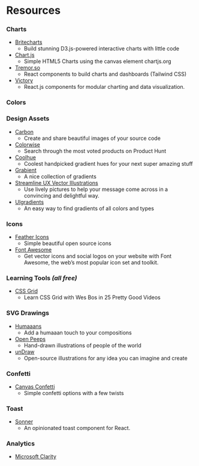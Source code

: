 # Resources

### Charts
* [Britecharts](https://britecharts.github.io/britecharts/)
  * Build stunning D3.js-powered interactive charts with little code
* [Chart.js](https://github.com/chartjs/Chart.js)
  * Simple HTML5 Charts using the canvas element chartjs.org
* [Tremor.so](https://www.tremor.so/)
  * React components to build charts and dashboards (Tailwind CSS)
* [Victory](https://commerce.nearform.com/open-source/victory/)
  * React.js components for modular charting and data visualization.
### Colors
### Design Assets
* [Carbon](https://carbon.now.sh)
  * Create and share beautiful images of your source code
* [Colorwise](https://colorwise.io/)
  * Search through the most voted products on Product Hunt
* [Coolhue](https://webkul.github.io/coolhue/)
  * Coolest handpicked gradient hues for your next super amazing stuff
* [Grabient](https://www.grabient.com/)
  * A nice collection of gradients
* [Streamline UX Vector Illustrations](http://streamlineicons.com/ux/)
  * Use lively pictures to help your message come across in a convincing and delightful way.
* [UIgradients](https://uigradients.com/)
  * An easy way to find gradients of all colors and types
### Icons
* [Feather Icons](https://feathericons.com/)
  * Simple beautiful open source icons
* [Font Awesome](https://fontawesome.com/)
  * Get vector icons and social logos on your website with Font Awesome, the web’s most popular icon set and toolkit.
### Learning Tools _(all free)_
* [CSS Grid](https://cssgrid.io/)
  * Learn CSS Grid with Wes Bos in 25 Pretty Good Videos
### SVG Drawings
* [Humaaans](https://blush.design/collections/humaaans/humaaans)
  * Add a humaaan touch to your compositions
* [Open Peeps](https://blush.design/collections/open-peeps/open-peeps)
  * Hand-drawn illustrations of people of the world
* [unDraw](https://undraw.co/)
  * Open-source illustrations for any idea you can imagine and create
### Confetti
* [Canvas Confetti](https://www.kirilv.com/canvas-confetti/)
  * Simple confetti options with a few twists
### Toast
* [Sonner](https://sonner.emilkowal.ski/)
  * An opinionated toast component for React.
### Analytics
* [Microsoft Clarity](https://clarity.microsoft.com/)

